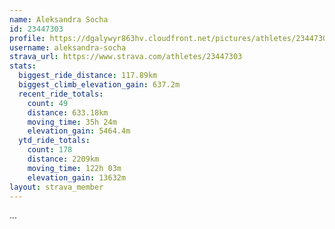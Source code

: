 ```yaml
---
name: Aleksandra Socha
id: 23447303
profile: https://dgalywyr863hv.cloudfront.net/pictures/athletes/23447303/14745546/4/large.jpg
username: aleksandra-socha
strava_url: https://www.strava.com/athletes/23447303
stats:
  biggest_ride_distance: 117.89km
  biggest_climb_elevation_gain: 637.2m
  recent_ride_totals:
    count: 49
    distance: 633.18km
    moving_time: 35h 24m
    elevation_gain: 5464.4m
  ytd_ride_totals:
    count: 178
    distance: 2209km
    moving_time: 122h 03m
    elevation_gain: 13632m
layout: strava_member
--- 
```

...
